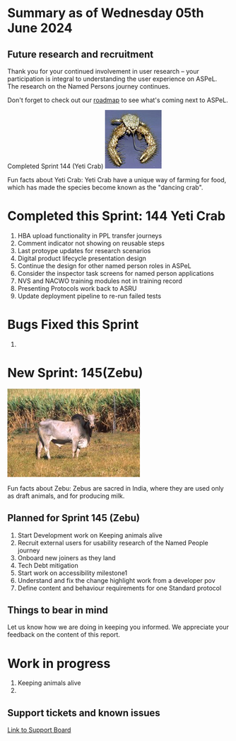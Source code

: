 # Summary as of Wednesday 05th June 2024



## Future research and recruitment 

Thank you for your continued involvement in user research – your participation is integral to understanding the user experience on ASPeL. The research on the Named Persons journey continues.  
 


Don't forget to check out our [roadmap](https://roadmap.prodpad.com/937455be-8d08-11ed-aa53-2a7db0eb1d9c) to see what's coming next to ASPeL.




Completed Sprint 144 (Yeti Crab)
![Andrew Thurber, Oregon State University, CC BY-SA 2.0 <https://creativecommons.org/licenses/by-sa/2.0>, via Wikimedia Commons](graphs/128px-Yeti_crab.jpg)





Fun facts about Yeti Crab: Yeti Crab have a unique way of farming for food, which has made the species become known as the "dancing crab".


# Completed this Sprint: 144 Yeti Crab
1) HBA upload functionality in PPL transfer journeys
2) Comment indicator not showing on reusable steps
3) Last protoype updates for research scenarios
4) Digital product lifecycle presentation design
5) Continue the design for other named person roles in ASPeL
6) Consider the inspector task screens for named person applications
7) NVS and NACWO training modules not in training record
8) Presenting Protocols work back to ASRU
9) Update deployment pipeline to re-run failed tests




# Bugs Fixed this Sprint
1) 



# New Sprint: 145(Zebu)








![Scott Bauer, USDA ARS, Public domain, via Wikimedia Commons](graphs/Zebu.jpg)






Fun facts about Zebu: Zebus are sacred in India, where they are used only as draft animals, and for producing milk.




 

## Planned for Sprint 145 (Zebu)
1) Start Development work on Keeping animals alive			
2) Recruit external users for usability research of the Named People journey
3) Onboard new joiners as they land
4) Tech Debt mitigation
5) Start work on accessibility milestone1
6) Understand and fix the change highlight work from a developer pov
7) Define content and behaviour requirements for one Standard protocol

   


## Things to bear in mind
Let us know how we are doing in keeping you informed. We appreciate your feedback on the content of this report.

# Work in progress
1) Keeping animals alive
2)

   
 
   
## Support tickets and known issues
[Link to Support Board](https://collaboration.homeoffice.gov.uk/jira/secure/RapidBoard.jspa?rapidView=1717)


